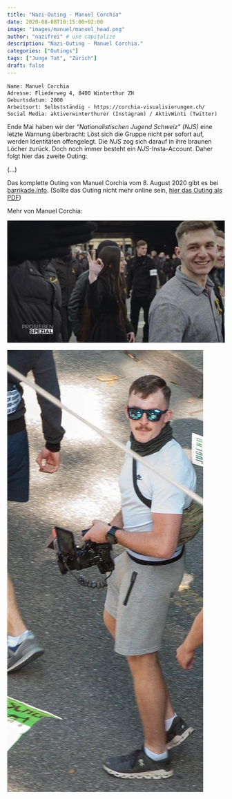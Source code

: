 ```yaml
---
title: "Nazi-Outing - Manuel Corchia"
date: 2020-08-08T10:15:00+02:00
image: "images/manuel/manuel_head.png"
author: "nazifrei" # use capitalize
description: "Nazi-Outing - Manuel Corchia."
categories: ["Outings"]
tags: ["Junge Tat", "Zürich"]
draft: false
---
```


```
Name: Manuel Corchia
Adresse: Fliederweg 4, 8400 Winterthur ZH
Geburtsdatum: 2000
Arbeitsort: Selbstständig - https://corchia-visualisierungen.ch/
Social Media: aktiverwinterthurer (Instagram) / AktivWinti (Twitter)
```

Ende Mai haben wir der _“Nationalistischen Jugend Schweiz” (NJS)_ eine letzte Warnung überbracht: Löst sich die Gruppe nicht per sofort auf, werden Identitäten offengelegt. Die _NJS_ zog sich darauf in ihre braunen Löcher zurück. Doch noch immer besteht ein _NJS_-Insta-Account. Daher folgt hier das zweite Outing:

(...)

Das komplette Outing von Manuel Corchia vom 8. August 2020 gibt es bei [barrikade.info](https://barrikade.info/article/3771). (Sollte das Outing nicht mehr online sein, [hier das Outing als PDF](/images/manuel/barrikade_manuel.pdf))

Mehr von Manuel Corchia:

![](/images/manuel/manuel1.jpg)

![](/images/manuel/manuel2.jpg)

